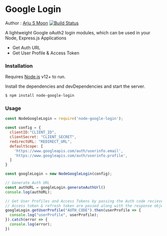 # Google Login
Author : [Arju S Moon](http://codemaster)
[![Build Status](https://travis-ci.org/joemccann/dillinger.svg?branch=master)](https://codemaster.online)

A lightweight Google oAuth2 login modules, which can be used in your Node, Express.js Applications

  - Get Auth URL
  - Get User Profile & Access Token

### Installation

Requires [Node.js](https://nodejs.org/) v12+ to run.

Install the dependencies and devDependencies and start the server.

```sh
$ npm install node-google-login
```

### Usage

```javascript
const NodeGoogleLogin = require('node-google-login');

const config = {
  clientID:"CLIENT_ID",
  clientSecret: "CLIENT_SECRET",
  redirectURL: "REDIRECT_URL",
  defaultScope: [
    'https://www.googleapis.com/auth/userinfo.email',
    'https://www.googleapis.com/auth/userinfo.profile',
  ]
}

const googleLogin = new NodeGoogleLogin(config);

// Generate Auth URL
const authURL = googleLogin.generateAuthUrl()
console.log(authURL);

// Get User Profiles and Access Tokens by passing the Auth code recieved from generateAuthUrl(). 
// Access token & refresh token are passed along with the response object
googleLogin.getUserProfile("AUTH_CODE").then(userProfile => {
  console.log("userProfile", userProfile);
}).catch(error => {
  console.log(error);
})

```
